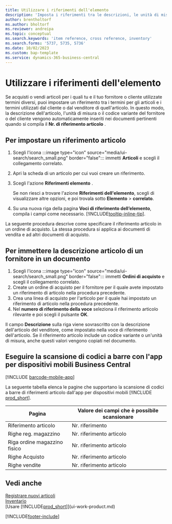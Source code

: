 ```yaml
---
title: Utilizzare i riferimenti dell'elemento
description: 'Imposta i riferimenti tra le descrizioni, le unità di misura e le varianti che tu e il tuo fornitore o cliente utilizzate per un articolo.'
author: brentholtorf
ms.author: bholtorf
ms.reviewer: andreipa
ms.topic: conceptual
ms.search.keywords: 'item reference, cross reference, inventory'
ms.search.forms: '5737, 5735, 5736'
ms.date: 10/02/2023
ms.custom: bap-template
ms.service: dynamics-365-business-central
---
```

# <a name="use-item-references"></a>Utilizzare i riferimenti dell'elemento

Se acquisti o vendi articoli per i quali tu e il tuo fornitore o cliente utilizzate termini diversi, puoi impostare un riferimento tra i termini per gli articoli e i termini utilizzati dal cliente o dal venditore di quell'articolo. In questo modo, la descrizione dell'articolo, l'unità di misura o il codice variante del fornitore o del cliente vengono automaticamente inseriti nei documenti pertinenti quando si compila il **Nr. di riferimento articolo** .  

## <a name="to-set-up-an-item-reference"></a>Per impostare un riferimento articolo

1. Scegli l'icona :::image type="icon" source="media/ui-search/search_small.png" border="false"::: immetti **Articoli** e scegli il collegamento correlato.
2. Apri la scheda di un articolo per cui vuoi creare un riferimento.
3. Scegli l'azione **Riferimenti elemento** .

     Se non riesci a trovare l'azione **Riferimenti dell'elemento**, scegli di visualizzare altre opzioni, e poi trovala sotto **Elemento** > **correlato**.
  
4. Su una nuova riga della pagina **Voci di riferimento dell’elemento**, compila i campi come necessario. [!INCLUDE[tooltip-inline-tip](includes/tooltip-inline-tip_md.md)].

La seguente procedura descrive come specificare il riferimento articolo in un ordine di acquisto. La stessa procedura si applica ai documenti di vendita e ad altri documenti di acquisto.  

## <a name="to-enter-a-vendors-item-description-on-a-document"></a>Per immettere la descrizione articolo di un fornitore in un documento

1. Scegli l'icona :::image type="icon" source="media/ui-search/search_small.png" border="false"::: immetti **Ordini di acquisto** e scegli il collegamento correlato.
2. Create un ordine di acquisto per il fornitore per il quale avete impostato un riferimento di articolo nella procedura precedente.
3. Crea una linea di acquisto per l'articolo per il quale hai impostato un riferimento di articolo nella procedura precedente.
4. Nel **numero di riferimento della voce** seleziona il riferimento articolo rilevante e poi scegli il pulsante **OK**.

Il campo **Descrizione** sulla riga viene sovrascritto con la descrizione dell'articolo del venditore, come impostato nella voce di riferimento dell'articolo. Se il riferimento articolo include un codice variante o un'unità di misura, anche questi valori vengono copiati nel documento.  

## <a name="scan-barcodes-with-the-business-central-mobile-app"></a>Eseguire la scansione di codici a barre con l'app per dispositivi mobili Business Central

[!INCLUDE [barcode-mobile-app](includes/barcode-mobile-app.md)]

La seguente tabella elenca le pagine che supportano la scansione di codici a barre di riferimenti articolo dall'app per dispositivi mobili [!INCLUDE [prod_short](includes/prod_short.md)].

|Pagina  |Valore dei campi che è possibile scansionare  |
|---------|---------|
|Riferimento articolo     | Nr. riferimento        |
|Righe reg. magazzino     | Nr. riferimento articolo        |
|Riga ordine magazzino fisico     |Nr. riferimento articolo         |
|Righe Acquisto     |   Nr. riferimento articolo      |
|Righe vendite     | Nr. riferimento articolo        |

## <a name="see-also"></a>Vedi anche

[Registrare nuovi articoli](inventory-how-register-new-items.md)  
[Inventario](inventory-manage-inventory.md)  
[Usare [!INCLUDE[prod_short](includes/prod_short.md)]](ui-work-product.md)


[!INCLUDE[footer-include](includes/footer-banner.md)]
